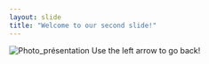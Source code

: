 ```yaml
---
layout: slide
title: "Welcome to our second slide!"
---
```

![Photo_présentation](https://user-images.githubusercontent.com/100427072/156331200-e43af40c-a9d5-47ee-a5f9-6c6f7c19ad38.jpg)
Use the left arrow to go back!
